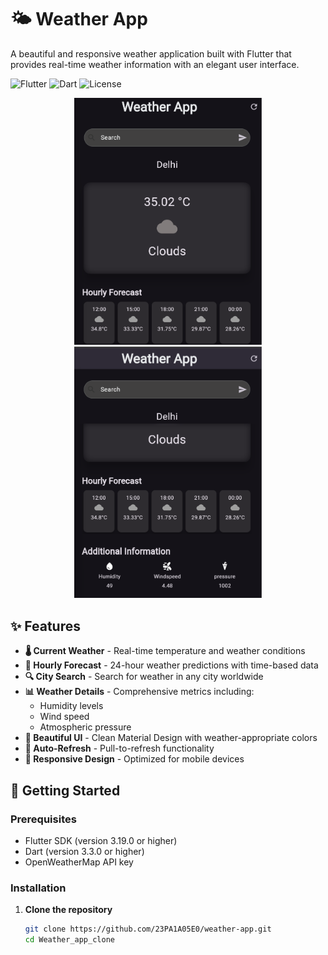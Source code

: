 # 🌤️ Weather App

A beautiful and responsive weather application built with Flutter that provides real-time weather information with an elegant user interface.

![Flutter](https://img.shields.io/badge/Flutter-3.19.0-blue.svg)
![Dart](https://img.shields.io/badge/Dart-3.3.0-blue.svg)
![License](https://img.shields.io/badge/License-MIT-green.svg)

<p align="center">
  <img src="./img3.png" alt="Weather App Preview" width="300"/>
  <img src="./img4.png" alt="Weather App Preview" width="300"/>
</p>

## ✨ Features

- **🌡️ Current Weather** - Real-time temperature and weather conditions
- **📅 Hourly Forecast** - 24-hour weather predictions with time-based data
- **🔍 City Search** - Search for weather in any city worldwide
- **📊 Weather Details** - Comprehensive metrics including:
  - Humidity levels
  - Wind speed
  - Atmospheric pressure
- **🎨 Beautiful UI** - Clean Material Design with weather-appropriate colors
- **🔄 Auto-Refresh** - Pull-to-refresh functionality
- **📱 Responsive Design** - Optimized for mobile devices

## 🚀 Getting Started

### Prerequisites

- Flutter SDK (version 3.19.0 or higher)
- Dart (version 3.3.0 or higher)
- OpenWeatherMap API key

### Installation

1. **Clone the repository**
   ```bash
   git clone https://github.com/23PA1A05E0/weather-app.git
   cd Weather_app_clone
